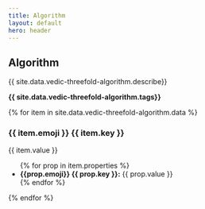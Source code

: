 ```yaml
---
title: Algorithm
layout: default
hero: header
---
```


## Algorithm

<p>{{ site.data.vedic-threefold-algorithm.describe}}</p>

<p><strong>{{ site.data.vedic-threefold-algorithm.tags}}</strong></p>

{% for item in site.data.vedic-threefold-algorithm.data %}
  <h3>{{ item.emoji }} {{ item.key }}</h3>
  <p>{{ item.value }}</p>
  <ul>
  {% for prop in item.properties %}
    <li><strong>{{prop.emoji}} {{ prop.key }}:</strong> {{ prop.value }}</li>
  {% endfor %}
  </ul>
{% endfor %}
